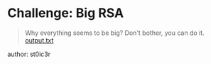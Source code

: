 # Challenge: Big RSA

> Why everything seems to be big? Don't bother, you can do it.
[output.txt](output.txt)

author: st0ic3r
